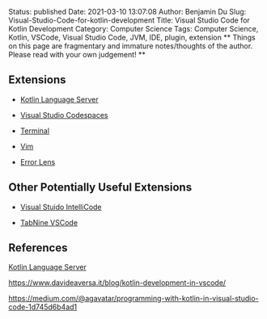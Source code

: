 Status: published
Date: 2021-03-10 13:07:08
Author: Benjamin Du
Slug: Visual-Studio-Code-for-kotlin-development
Title: Visual Studio Code for Kotlin Development
Category: Computer Science
Tags: Computer Science, Kotlin, VSCode, Visual Studio Code, JVM, IDE, plugin, extension
**
Things on this page are fragmentary and immature notes/thoughts of the author.
Please read with your own judgement!
**


## Extensions

- [Kotlin Language Server](https://marketplace.visualstudio.com/items?itemName=fwcd.kotlin)

- [Visual Studio Codespaces](https://marketplace.visualstudio.com/items?itemName=ms-vsonline.vsonline)

- [Terminal](https://marketplace.visualstudio.com/items?itemName=formulahendry.terminal)

- [Vim](https://marketplace.visualstudio.com/items?itemName=vscodevim.vim)

- [Error Lens](https://marketplace.visualstudio.com/items?itemName=usernamehw.errorlens)

## Other Potentially Useful Extensions

- [Visual Stuido IntelliCode](https://marketplace.visualstudio.com/items?itemName=VisualStudioExptTeam.vscodeintellicode)

- [TabNine VSCode](https://marketplace.visualstudio.com/items?itemName=TabNine.tabnine-vscode)

## References 

[Kotlin Language Server](https://github.com/fwcd/kotlin-language-server)

https://www.davideaversa.it/blog/kotlin-development-in-vscode/

https://medium.com/@agavatar/programming-with-kotlin-in-visual-studio-code-1d745d6b4ad1
